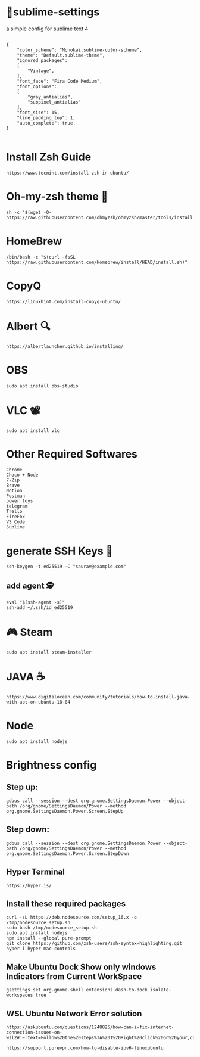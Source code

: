 # 📒sublime-settings
a simple config for sublime text 4

```

{
	"color_scheme": "Monokai.sublime-color-scheme",
	"theme": "Default.sublime-theme",
	"ignored_packages":
	[
		"Vintage",
	],
	"font_face": "Fira Code Medium",
	"font_options":
	[
	    "gray_antialias",
	    "subpixel_antialias"
	],
	"font_size": 15,
	"line_padding_top": 1,
	"auto_complete": true,
}


```

# Install Zsh Guide
```
https://www.tecmint.com/install-zsh-in-ubuntu/
```
# Oh-my-zsh theme 🎴
```
sh -c "$(wget -O- https://raw.githubusercontent.com/ohmyzsh/ohmyzsh/master/tools/install.sh)"
```

# HomeBrew 
```
/bin/bash -c "$(curl -fsSL https://raw.githubusercontent.com/Homebrew/install/HEAD/install.sh)"
```
# CopyQ
```
https://linuxhint.com/install-copyq-ubuntu/
```
# Albert 🔍
```
https://albertlauncher.github.io/installing/
```
# OBS
```
sudo apt install obs-studio
```
# VLC 📽
```
sudo apt install vlc
```
# Other Required Softwares
```
Chrome
Choco + Node
7-Zip
Brave
Notion
Postman
power toys
telegram
Trello
FireFox
VS Code
Sublime
```
# generate SSH Keys 🔐
```
ssh-keygen -t ed25519 -C "saurav@example.com"
```
## add agent 🕵️
```
eval "$(ssh-agent -s)"
ssh-add ~/.ssh/id_ed25519
```
# 🎮 Steam
```
sudo apt install steam-installer
```
# JAVA ☕
```
https://www.digitalocean.com/community/tutorials/how-to-install-java-with-apt-on-ubuntu-18-04
```
# Node
```
sudo apt install nodejs
```
# Brightness config
## Step up:
```
gdbus call --session --dest org.gnome.SettingsDaemon.Power --object-path /org/gnome/SettingsDaemon/Power --method org.gnome.SettingsDaemon.Power.Screen.StepUp
```

## Step down:
```
gdbus call --session --dest org.gnome.SettingsDaemon.Power --object-path /org/gnome/SettingsDaemon/Power --method org.gnome.SettingsDaemon.Power.Screen.StepDown
```

## Hyper Terminal

```
https://hyper.is/
```
## Install these required packages
```
curl -sL https://deb.nodesource.com/setup_16.x -o /tmp/nodesource_setup.sh
sudo bash /tmp/nodesource_setup.sh
sudo apt install nodejs
npm install --global pure-prompt
git clone https://github.com/zsh-users/zsh-syntax-highlighting.git
hyper i hyper-mac-controls
```

## Make Ubuntu Dock Show only windows Indicators from Current WorkSpace
```
gsettings set org.gnome.shell.extensions.dash-to-dock isolate-workspaces true
```

## WSL Ubuntu Network Error solution
```
https://askubuntu.com/questions/1248825/how-can-i-fix-internet-connection-issues-on-wsl2#:~:text=Follow%20the%20steps%3A%201%20Right%20click%20on%20your,checkbox%20specifying%20IPv6%20connection%2C%20uncheck%20it.%20img.%20
```
```
https://support.purevpn.com/how-to-disable-ipv6-linuxubuntu
```







